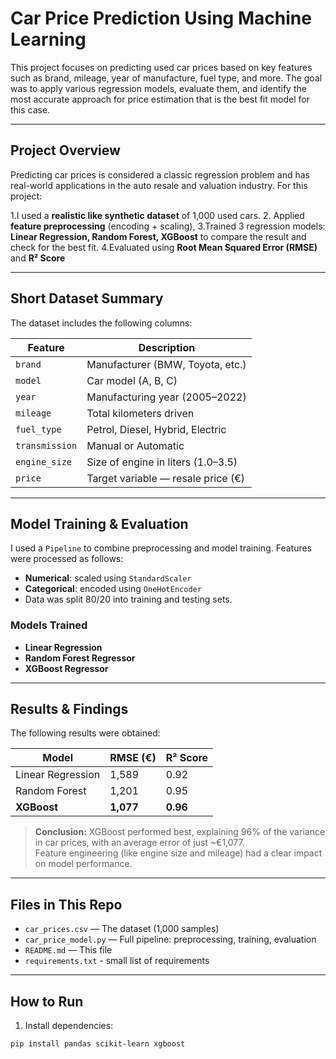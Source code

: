 # Car Price Prediction Using Machine Learning

This project focuses on predicting used car prices based on key features such as brand, mileage, year of manufacture, fuel type, and more. 
The goal was to apply various regression models, evaluate them, and identify the most accurate approach for price estimation that is the best fit model for this case.

---

## Project Overview

Predicting car prices is considered a classic regression problem and has real-world applications in the auto resale and valuation industry. 
For this project:

1.I used a **realistic like synthetic dataset** of 1,000 used cars.
2. Applied **feature preprocessing** (encoding + scaling),
3.Trained 3 regression models: **Linear Regression, Random Forest, XGBoost**  to compare the result and check for the best fit.
4.Evaluated using **Root Mean Squared Error (RMSE)** and **R² Score**

---

## Short Dataset Summary

The dataset includes the following columns:

| Feature        | Description                              |
|----------------|------------------------------------------|
| `brand`        | Manufacturer (BMW, Toyota, etc.)         |
| `model`        | Car model (A, B, C)                      |
| `year`         | Manufacturing year (2005–2022)           |
| `mileage`      | Total kilometers driven                  |
| `fuel_type`    | Petrol, Diesel, Hybrid, Electric         |
| `transmission` | Manual or Automatic                      |
| `engine_size`  | Size of engine in liters (1.0–3.5)       |
| `price`        | Target variable — resale price (€)       |

---

## Model Training & Evaluation

I used a `Pipeline` to combine preprocessing and model training. Features were processed as follows:

- **Numerical**: scaled using `StandardScaler`
- **Categorical**: encoded using `OneHotEncoder`
- Data was split 80/20 into training and testing sets.

### Models Trained
- **Linear Regression**
- **Random Forest Regressor**
- **XGBoost Regressor**

---

## Results & Findings

The following results were obtained:

| Model             | RMSE (€) | R² Score |
|------------------|----------|----------|
| Linear Regression | 1,589    | 0.92     |
| Random Forest     | 1,201    | 0.95     |
| **XGBoost**        | **1,077**| **0.96** |

> **Conclusion:** XGBoost performed best, explaining 96% of the variance in car prices, with an average error of just ~€1,077.  
>  Feature engineering (like engine size and mileage) had a clear impact on model performance.

---

## Files in This Repo

- `car_prices.csv` — The dataset (1,000 samples)
- `car_price_model.py` — Full pipeline: preprocessing, training, evaluation
- `README.md` — This file
- `requirements.txt` - small list of requirements 
---

## How to Run

1. Install dependencies:
```bash
pip install pandas scikit-learn xgboost


